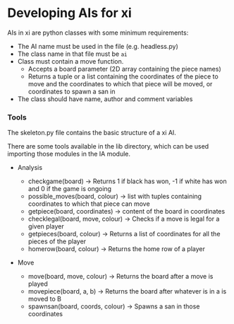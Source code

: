 # Developing AIs for xi

AIs in xi are python classes with some minimum requirements:

* The AI name must be used in the file (e.g. headless.py)
* The class name in that file must be `ai`
* Class must contain a move function. 
  * Accepts a board parameter (2D array containing the piece names)
  * Returns a tuple or a list containing the coordinates of the piece to move and the coordinates to which that piece will be moved, or coordinates to spawn a san in 
* The class should have name, author and comment variables

### Tools

The skeleton.py file contains the basic structure of a xi AI.

There are some tools available in the lib directory, which can be used importing those modules in the IA module.

* Analysis
  * checkgame(board) -> Returns 1 if black has won, -1 if white has won and 0 if the game is ongoing
  * possible_moves(board, colour) -> list with tuples containing coordinates to which that piece can move
  * getpiece(board, coordinates) -> content of the board in coordinates
  * checklegal(board, move, colour) -> Checks if a move is legal for a given player
  * getpieces(board, colour) -> Returns a list of coordinates for all the pieces of the player
  * homerow(board, colour) -> Returns the home row of a player

* Move
  * move(board, move, colour) -> Returns the board after a move is played
  * movepiece(board, a, b) -> Returns the board after whatever is in a is moved to B
  * spawnsan(board, coords, colour) -> Spawns a san in those coordinates